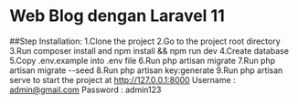 # Web Blog dengan Laravel 11

##Step Installation: 
1.Clone the project 
2.Go to the project root directory 
3.Run composer install and npm install && npm run dev 4.Create database 
5.Copy .env.example into .env file 
6.Run php artisan migrate 
7.Run php artisan migrate --seed 
8.Run php artisan key:generate 
9.Run php artisan serve to start the project at http://127.0.0.1:8000 Username : admin@gmail.com Password : admin123
 
